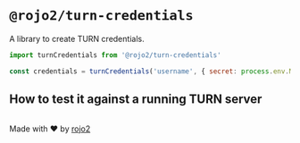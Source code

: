 # `@rojo2/turn-credentials`

A library to create TURN credentials.

```javascript
import turnCredentials from '@rojo2/turn-credentials'

const credentials = turnCredentials('username', { secret: process.env.MY_TURN_SECRET })
```

## How to test it against a running TURN server

```javascript

```

Made with :heart: by [rojo2](https://rojo2.com)

